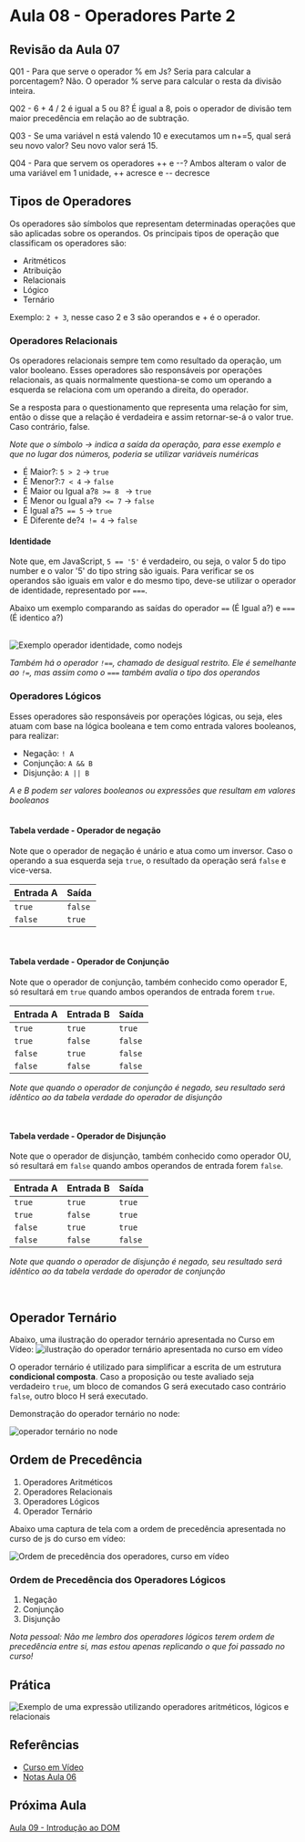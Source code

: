 # Aula 08 - Operadores Parte 2

## Revisão da Aula 07

Q01 - Para que serve o operador % em Js? Seria para calcular a porcentagem?
Não. O operador % serve para calcular o resta da divisão inteira.

Q02 - 6 + 4 / 2 é igual a 5 ou 8?
É igual a 8, pois o operador de divisão tem maior precedência em relação ao de subtração.

Q03 - Se uma variável n está valendo 10 e executamos um n+=5, qual será seu novo valor?
Seu novo valor será 15.

Q04 - Para que servem os operadores ++ e --?
Ambos alteram o valor de uma variável em 1 unidade, ++ acresce e -- decresce

## Tipos de Operadores

Os operadores são símbolos que representam determinadas operações que são aplicadas sobre os operandos. Os principais tipos de operação que classificam os operadores são:

- Aritméticos
- Atribuição
- Relacionais
- Lógico
- Ternário

Exemplo: `2 + 3`, nesse caso 2 e 3 são operandos e + é o operador.

### Operadores Relacionais

Os operadores relacionais sempre tem como resultado da operação, um valor booleano. Esses operadores são responsáveis por operações relacionais, as quais normalmente questiona-se como um operando a esquerda se relaciona com um operando a direita, do operador.

Se a resposta para o questionamento que representa uma relação for sim, então o disse que a relação é verdadeira e assim retornar-se-á o valor true. Caso contrário, false.

_Note que o símbolo -> indica a saída da operação, para esse exemplo e que no lugar dos números, poderia se utilizar variáveis numéricas_

- É Maior?: `5 > 2` -> `true`
- É Menor?:`7 < 4` -> `false`
- É Maior ou Igual a?`8 >= 8 ` -> `true`
- É Menor ou Igual a?`9 <= 7` -> `false`
- É Igual a?`5 == 5` -> `true`
- É Diferente de?`4 != 4` -> `false`

#### Identidade

Note que, em JavaScript, `5 == '5'` é verdadeiro, ou seja, o valor 5 do tipo number e o valor '5' do tipo string são iguais.
Para verificar se os operandos são iguais em valor e do mesmo tipo, deve-se utilizar o operador de identidade, representado por `===`.

Abaixo um exemplo comparando as saídas do operador `==` (É Igual a?) e `===` (É identico a?)<br/> <br/>

![Exemplo operador identidade, como nodejs](operador-de-identidade-ex01.jpg)

_Também há o operador `!==`, chamado de desigual restrito. Ele é semelhante ao `!=`, mas assim como o `===` também avalia o tipo dos operandos_

### Operadores Lógicos

Esses operadores são responsáveis por operações lógicas, ou seja, eles atuam com base na lógica booleana e tem como entrada valores booleanos, para realizar:

- Negação: `! A`
- Conjunção: `A && B`
- Disjunção: `A || B`

_A e B podem ser valores booleanos ou expressões que resultam em valores booleanos_
<br/>
<br/>

#### Tabela verdade - Operador de negação

Note que o operador de negação é unário e atua como um inversor. Caso o operando a sua esquerda seja `true`, o resultado da operação será `false` e vice-versa.

| Entrada A | Saída   |
| --------- | ------- |
| `true`    | `false` |
| `false`   | `true`  |

<br/>

#### Tabela verdade - Operador de Conjunção

Note que o operador de conjunção, também conhecido como operador E, só resultará em `true` quando ambos operandos de entrada forem `true`.

| Entrada A | Entrada B | Saída   |
| --------- | --------- | ------- |
| `true`    | `true`    | `true`  |
| `true`    | `false`   | `false` |
| `false`   | `true`    | `false` |
| `false`   | `false`   | `false` |

_Note que quando o operador de conjunção é negado, seu resultado será idêntico ao da tabela verdade do operador de disjunção_

<br/>

#### Tabela verdade - Operador de Disjunção

Note que o operador de disjunção, também conhecido como operador OU, só resultará em `false` quando ambos operandos de entrada forem `false`.

| Entrada A | Entrada B | Saída   |
| --------- | --------- | ------- |
| `true`    | `true`    | `true`  |
| `true`    | `false`   | `true`  |
| `false`   | `true`    | `true`  |
| `false`   | `false`   | `false` |

_Note que quando o operador de disjunção é negado, seu resultado será idêntico ao da tabela verdade do operador de conjunção_

<br/>

## Operador Ternário

Abaixo, uma ilustração do operador ternário apresentada no Curso em Vídeo:
![ilustração do operador ternário apresentada no curso em vídeo](operador-ternario-curso-em-video.jpg)

O operador ternário é utilizado para simplificar a escrita de um estrutura **condicional composta**. Caso a proposição ou teste avaliado seja verdadeiro `true`, um bloco de comandos G será executado caso contrário `false`, outro bloco H será executado.
<br/>

Demonstração do operador ternário no node:
<br/>

![operador ternário no node](operador-ternario-nodejs-01.jpg)

## Ordem de Precedência

1. Operadores Aritméticos
2. Operadores Relacionais
3. Operadores Lógicos
4. Operador Ternário

Abaixo uma captura de tela com a ordem de precedência apresentada no curso de js do curso em vídeo: <br/>

![Ordem de precedência dos operadores, curso em vídeo](precedencia-expressoes.jpg)
<br/>

### Ordem de Precedência dos Operadores Lógicos

1. Negação
2. Conjunção
3. Disjunção

_Nota pessoal: Não me lembro dos operadores lógicos terem ordem de precedência entre si, mas estou apenas replicando o que foi passado no curso!_

## Prática

![Exemplo de uma expressão utilizando operadores aritméticos, lógicos e relacionais](aula08-pratica01.jpg)

## Referências

- [Curso em Vídeo](https://www.youtube.com/c/CursoemV%C3%ADdeo)
- [Notas Aula 06](../Aula07/)

## Próxima Aula

[Aula 09 - Introdução ao DOM](../../moduloC/Aula09/)
